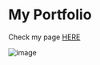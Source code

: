 # My Portfolio

Check my page [HERE](https://stellagadevska.github.io/MyPortfolio/)

![image](https://github.com/stellagadevska/MyPortfolio/assets/58764584/141bb097-6a9b-433c-a89c-0b60144b4de7)
